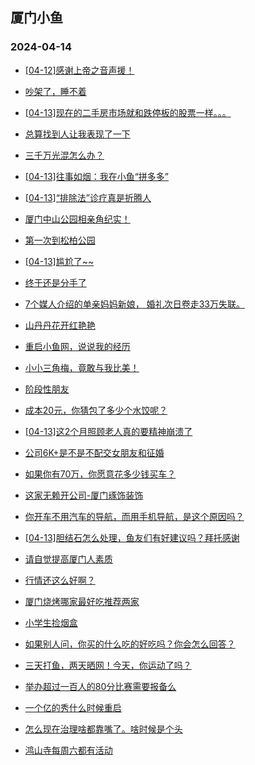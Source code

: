 ## 厦门小鱼 
### 2024-04-14

+ [[04-12]感谢上帝之音声援！](http://bbs.xmfish.com/read-htm-tid-18175179.html)

+ [吵架了，睡不着](http://bbs.xmfish.com/read-htm-tid-18175162.html)

+ [[04-13]现在的二手房市场就和跌停板的股票一样。。。](http://bbs.xmfish.com/read-htm-tid-18175289.html)

+ [总算找到人让我表现了一下](http://bbs.xmfish.com/read-htm-tid-18175264.html)

+ [三千万光混怎么办？](http://bbs.xmfish.com/read-htm-tid-18175280.html)

+ [[04-13]往事如烟：我在小鱼“拼多多”](http://bbs.xmfish.com/read-htm-tid-18175158.html)

+ [[04-13]“排除法”诊疗真是折腾人](http://bbs.xmfish.com/read-htm-tid-18175244.html)

+ [厦门中山公园相亲角纪实！](http://bbs.xmfish.com/read-htm-tid-18175412.html)

+ [第一次到松柏公园](http://bbs.xmfish.com/read-htm-tid-18175170.html)

+ [[04-13]尴尬了~~](http://bbs.xmfish.com/read-htm-tid-18175320.html)

+ [终于还是分手了](http://bbs.xmfish.com/read-htm-tid-18175196.html)

+ [7个媒人介绍的单亲妈妈新娘，
婚礼次日卷走33万失联。](http://bbs.xmfish.com/read-htm-tid-18175291.html)

+ [山丹丹花开红艳艳](http://bbs.xmfish.com/read-htm-tid-18175249.html)

+ [重启小鱼网，说说我的经历](http://bbs.xmfish.com/read-htm-tid-18175477.html)

+ [小小三角梅，竟敢与我比美！](http://bbs.xmfish.com/read-htm-tid-18175432.html)

+ [阶段性朋友](http://bbs.xmfish.com/read-htm-tid-18175347.html)

+ [成本20元，你猜包了多少个水饺呢？](http://bbs.xmfish.com/read-htm-tid-18175491.html)

+ [[04-13]这2个月照顾老人真的要精神崩溃了](http://bbs.xmfish.com/read-htm-tid-18175480.html)

+ [公司6K+是不是不配交女朋友和征婚](http://bbs.xmfish.com/read-htm-tid-18175360.html)

+ [如果你有70万，你愿意花多少钱买车？](http://bbs.xmfish.com/read-htm-tid-18175507.html)

+ [这家无赖开公司-厦门琢饰装饰](http://bbs.xmfish.com/read-htm-tid-18175570.html)

+ [你开车不用汽车的导航，而用手机导航，是这个原因吗？](http://bbs.xmfish.com/read-htm-tid-18175501.html)

+ [[04-13]胆结石怎么处理，鱼友们有好建议吗？拜托感谢](http://bbs.xmfish.com/read-htm-tid-18175399.html)

+ [请自觉提高厦门人素质](http://bbs.xmfish.com/read-htm-tid-18175615.html)

+ [行情还这么好啊？](http://bbs.xmfish.com/read-htm-tid-18175597.html)

+ [厦门烧烤哪家最好吃推荐两家](http://bbs.xmfish.com/read-htm-tid-18175564.html)

+ [小学生捡烟盒](http://bbs.xmfish.com/read-htm-tid-18175454.html)

+ [如果别人问，你买的什么吃的好吃吗？你会怎么回答？](http://bbs.xmfish.com/read-htm-tid-18175629.html)

+ [三天打鱼，两天晒网！今天，你运动了吗？](http://bbs.xmfish.com/read-htm-tid-18175561.html)

+ [举办超过一百人的80分比赛需要报备么](http://bbs.xmfish.com/read-htm-tid-18175645.html)

+ [一个亿的秀什么时候重启](http://bbs.xmfish.com/read-htm-tid-18175540.html)

+ [怎么现在治理啥都靠嘴了。啥时候是个头](http://bbs.xmfish.com/read-htm-tid-18175538.html)

+ [鸿山寺每周六都有活动](http://bbs.xmfish.com/read-htm-tid-18175536.html)

